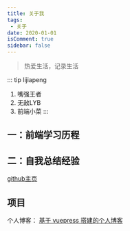 ```yaml
---
title: 关于我
tags:
 - 关于
date: 2020-01-01
isComment: true
sidebar: false
---
```

> 热爱生活，记录生活

<!-- more -->

::: tip lijiapeng
1. 嘴强王者<br>
2. 无敌LYB<br>
3. 前端小菜
:::

## 一：前端学习历程
## 二：自我总结经验

[github主页](https://github.com/ljp1126)

## 项目

个人博客： [基于 vuepress 搭建的个人博客](https://ljp1126.github.io/abbott.github.io/)

<!-- 个人简历在线版：[基于 H5+Css3 搭建的个人在线简历](http://abbott.club:8081/)

vue 电商管理系统：[基于 vue+elementUI 搭建的电商管理系统](http://abbott.club:8082/)

vue 小米移动端：[基于 vue全家桶 搭建的小米移动端](http://abbott.club:8083/) -->